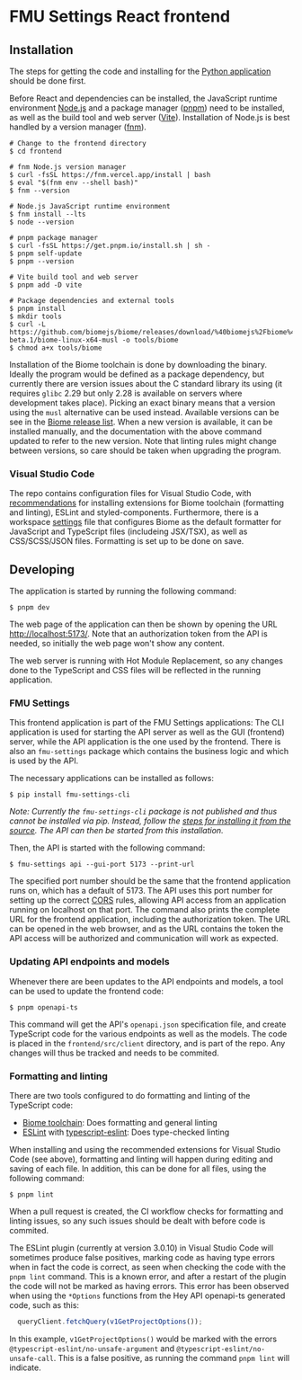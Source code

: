 # FMU Settings React frontend

## Installation

The steps for getting the code and installing for the
[Python application](../README.md#developing) should be done first.

Before React and dependencies can be installed, the JavaScript runtime environment
[Node.js](https://nodejs.org/) and a package manager ([pnpm](https://pnpm.io/)) need to
be installed, as well as the build tool and web server ([Vite](https://vite.dev/)).
Installation of Node.js is best handled by a version manager
([fnm](https://github.com/Schniz/fnm)).

```shell
# Change to the frontend directory
$ cd frontend

# fnm Node.js version manager
$ curl -fsSL https://fnm.vercel.app/install | bash
$ eval "$(fnm env --shell bash)"
$ fnm --version

# Node.js JavaScript runtime environment
$ fnm install --lts
$ node --version

# pnpm package manager
$ curl -fsSL https://get.pnpm.io/install.sh | sh -
$ pnpm self-update
$ pnpm --version

# Vite build tool and web server
$ pnpm add -D vite

# Package dependencies and external tools
$ pnpm install
$ mkdir tools
$ curl -L https://github.com/biomejs/biome/releases/download/%40biomejs%2Fbiome%402.0.0-beta.1/biome-linux-x64-musl -o tools/biome
$ chmod a+x tools/biome
```

Installation of the Biome toolchain is done by downloading the binary. Ideally the
program would be defined as a package dependency, but currently there are version issues
about the C standard library its using (it requires `glibc` 2.29 but only 2.28 is
available on servers where development takes place). Picking an exact binary means that a
version using the `musl` alternative can be used instead. Available versions can be see
in the [Biome release list](https://github.com/biomejs/biome/releases). When a new
version is available, it can be installed manually, and the documentation with the above
command updated to refer to the new version. Note that linting rules might change between
versions, so care should be taken when upgrading the program.


### Visual Studio Code

The repo contains configuration files for Visual Studio Code, with
[recommendations](../.vscode/extensions.json) for installing extensions for Biome
toolchain (formatting and linting), ESLint and styled-components. Furthermore, there is a
workspace [settings](../.vscode/settings.json) file that configures Biome as the default
formatter for JavaScript and TypeScript files (includeing JSX/TSX), as well as
CSS/SCSS/JSON files. Formatting is set up to be done on save.


## Developing

The application is started by running the following command:

```shell
$ pnpm dev
```

The web page of the application can then be shown by opening the URL
[http://localhost:5173/](http://localhost:5173/). Note that an authorization token from
the API is needed, so initially the web page won't show any content.

The web server is running with Hot Module Replacement, so any changes done to the TypeScript
and CSS files will be reflected in the running application.


### FMU Settings

This frontend application is part of the FMU Settings applications: The CLI application
is used for starting the API server as well as the GUI (frontend) server, while the API
application is the one used by the frontend. There is also an `fmu-settings` package
which contains the business logic and which is used by the API.

The necessary applications can be installed as follows:

```shell
$ pip install fmu-settings-cli
```

*Note: Currently the `fmu-settings-cli` package is not published and thus cannot be
installed via pip. Instead, follow the
[steps for installing it from the source](https://github.com/equinor/fmu-settings-cli#developing).
The API can then be started from this installation.*

Then, the API is started with the following command:

```shell
$ fmu-settings api --gui-port 5173 --print-url
```

The specified port number should be the same that the frontend application runs on,
which has a default of 5173. The API uses this port number for setting up the correct
[CORS](https://developer.mozilla.org/en-US/docs/Web/HTTP/Guides/CORS) rules, allowing API
access from an application running on localhost on that port. The command also prints the
complete URL for the frontend application, including the authorization token. The URL can
be opened in the web browser, and as the URL contains the token the API access will be
authorized and communication will work as expected.


### Updating API endpoints and models

Whenever there are been updates to the API endpoints and models, a tool can be used to
update the frontend code:

```shell
$ pnpm openapi-ts
```

This command will get the API's `openapi.json` specification file, and create TypeScript
code for the various endpoints as well as the models. The code is placed in the
`frontend/src/client` directory, and is part of the repo. Any changes will thus be
tracked and needs to be commited.


### Formatting and linting

There are two tools configured to do formatting and linting of the TypeScript code:

- [Biome toolchain](https://biomejs.dev/): Does formatting and general linting
- [ESLint](https://eslint.org/) with [typescript-eslint](https://typescript-eslint.io/):
  Does type-checked linting

When installing and using the recommended extensions for Visual Studio Code (see above),
formatting and linting will happen during editing and saving of each file. In addition,
this can be done for all files, using the following command:

```shell
$ pnpm lint
```

When a pull request is created, the CI workflow checks for formatting and linting issues,
so any such issues should be dealt with before code is commited.

The ESLint plugin (currently at version 3.0.10) in Visual Studio Code will sometimes
produce false positives, marking code as having type errors when in fact the code is
correct, as seen when checking the code with the `pnpm lint` command. This is a known
error, and after a restart of the plugin the code will not be marked as having errors.
This error has been observed when using the `*Options` functions from the Hey API
openapi-ts generated code, such as this:

```typescript
  queryClient.fetchQuery(v1GetProjectOptions());
```
In this example, `v1GetProjectOptions()` would be marked with the errors
`@typescript-eslint/no-unsafe-argument` and `@typescript-eslint/no-unsafe-call`. This is
a false positive, as running the command `pnpm lint` will indicate.
